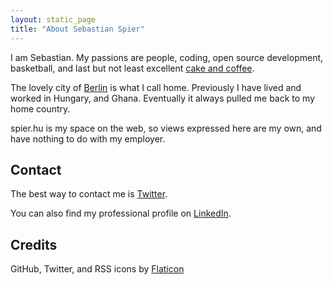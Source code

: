 ```yaml
---
layout: static_page
title: "About Sebastian Spier"
---
```


I am Sebastian. My passions are people, coding, open source development, basketball, and last but not least excellent [cake and coffee][].

The lovely city of [Berlin][] is what I call home. Previously I have lived and worked in Hungary, and Ghana. Eventually it always pulled me back to my home country.

spier.hu is my space on the web, so views expressed here are my own, and have nothing to do with my employer.

## Contact

The best way to contact me is [Twitter][].

You can also find my professional profile on [LinkedIn][].

## Credits

GitHub, Twitter, and RSS icons by [Flaticon][]

[cake and coffee]: http://www.germany.info/Vertretung/usa/en/04__W__t__G/01/11__Kaffee__Kuchen/11__Kaffee__Kuchen__S.html
[Berlin]: http://en.wikipedia.org/wiki/Berlin
[Twitter]: http://twitter.com/sebastianspier
[LinkedIn]: http://www.linkedin.com/in/sebastianspier
[Flaticon]: https://www.flaticon.com
